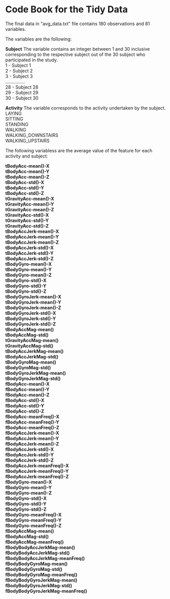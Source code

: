 # Code Book for the Tidy Data

The final data in "avg_data.txt" file contains 180 observations and 81 variables.

The variables are the following:

**Subject**
    The variable contains an integer between 1 and 30 inclusive corresponding to the respective subject out of the 30 subject who participated in the study.\
    1 - Subject 1\
    2 - Subject 2\
    3 - Subject 3\
    ...............\
    28 - Subject 28\
    29 - Subject 29\
    30 - Subject 30
    
**Activity**
    The variable corresponds to the activity undertaken by the subject.\
    LAYING\
    SITTING\
    STANDING\
    WALKING\
    WALKING_DOWNSTAIRS\
    WALKING_UPSTAIRS
    
The following variabless are the average value of the feature for each activity and subject:

**tBodyAcc-mean()-X**\
**tBodyAcc-mean()-Y**\
**tBodyAcc-mean()-Z**\
**tBodyAcc-std()-X**\
**tBodyAcc-std()-Y**\
**tBodyAcc-std()-Z**\
**tGravityAcc-mean()-X**\
**tGravityAcc-mean()-Y**\
**tGravityAcc-mean()-Z**\
**tGravityAcc-std()-X**\
**tGravityAcc-std()-Y**\
**tGravityAcc-std()-Z**\
**tBodyAccJerk-mean()-X**\
**tBodyAccJerk-mean()-Y**\
**tBodyAccJerk-mean()-Z**\
**tBodyAccJerk-std()-X**\
**tBodyAccJerk-std()-Y**\
**tBodyAccJerk-std()-Z**\
**tBodyGyro-mean()-X**\
**tBodyGyro-mean()-Y**\
**tBodyGyro-mean()-Z**\
**tBodyGyro-std()-X**\
**tBodyGyro-std()-Y**\
**tBodyGyro-std()-Z**\
**tBodyGyroJerk-mean()-X**\
**tBodyGyroJerk-mean()-Y**\
**tBodyGyroJerk-mean()-Z**\
**tBodyGyroJerk-std()-X**\
**tBodyGyroJerk-std()-Y**\
**tBodyGyroJerk-std()-Z**\
**tBodyAccMag-mean()**\
**tBodyAccMag-std()**\
**tGravityAccMag-mean()**\
**tGravityAccMag-std()**\
**tBodyAccJerkMag-mean()**\
**tBodyAccJerkMag-std()**\
**tBodyGyroMag-mean()**\
**tBodyGyroMag-std()**\
**tBodyGyroJerkMag-mean()**\
**tBodyGyroJerkMag-std()**\
**fBodyAcc-mean()-X**\
**fBodyAcc-mean()-Y**\
**fBodyAcc-mean()-Z**\
**fBodyAcc-std()-X**\
**fBodyAcc-std()-Y**\
**fBodyAcc-std()-Z**\
**fBodyAcc-meanFreq()-X**\
**fBodyAcc-meanFreq()-Y**\
**fBodyAcc-meanFreq()-Z**\
**fBodyAccJerk-mean()-X**\
**fBodyAccJerk-mean()-Y**\
**fBodyAccJerk-mean()-Z**\
**fBodyAccJerk-std()-X**\
**fBodyAccJerk-std()-Y**\
**fBodyAccJerk-std()-Z**\
**fBodyAccJerk-meanFreq()-X**\
**fBodyAccJerk-meanFreq()-Y**\
**fBodyAccJerk-meanFreq()-Z**\
**fBodyGyro-mean()-X**\
**fBodyGyro-mean()-Y**\
**fBodyGyro-mean()-Z**\
**fBodyGyro-std()-X**\
**fBodyGyro-std()-Y**\
**fBodyGyro-std()-Z**\
**fBodyGyro-meanFreq()-X**\
**fBodyGyro-meanFreq()-Y**\
**fBodyGyro-meanFreq()-Z**\
**fBodyAccMag-mean()**\
**fBodyAccMag-std()**\
**fBodyAccMag-meanFreq()**\
**fBodyBodyAccJerkMag-mean()**\
**fBodyBodyAccJerkMag-std()**\
**fBodyBodyAccJerkMag-meanFreq()**\
**fBodyBodyGyroMag-mean()**\
**fBodyBodyGyroMag-std()**\
**fBodyBodyGyroMag-meanFreq()**\
**fBodyBodyGyroJerkMag-mean()**\
**fBodyBodyGyroJerkMag-std()**\
**fBodyBodyGyroJerkMag-meanFreq()**

